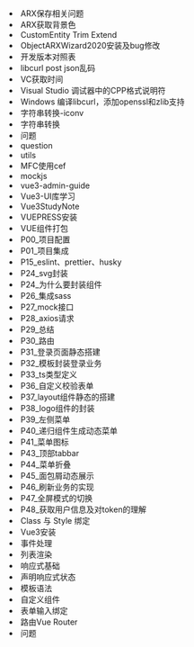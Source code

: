 <li><router-link to="/Code/ARX/ARX保存相关问题.html">ARX保存相关问题</router-link></li>
<li><router-link to="/Code/ARX/ARX获取背景色.html">ARX获取背景色</router-link></li>
<li><router-link to="/Code/ARX/CustomEntity Trim Extend.html">CustomEntity Trim Extend</router-link></li>
<li><router-link to="/Code/ARX/ObjectARXWizard2020安装及bug修改.html">ObjectARXWizard2020安装及bug修改</router-link></li>
<li><router-link to="/Code/ARX/开发版本对照表.html">开发版本对照表</router-link></li>
<li><router-link to="/Code/CPP/libcurl post json乱码.html">libcurl post json乱码</router-link></li>
<li><router-link to="/Code/CPP/VC获取时间.html">VC获取时间</router-link></li>
<li><router-link to="/Code/CPP/Visual Studio 调试器中的CPP格式说明符.html">Visual Studio 调试器中的CPP格式说明符</router-link></li>
<li><router-link to="/Code/CPP/Windows 编译libcurl，添加openssl和zlib支持.html">Windows 编译libcurl，添加openssl和zlib支持</router-link></li>
<li><router-link to="/Code/CPP/字符串转换-iconv.html">字符串转换-iconv</router-link></li>
<li><router-link to="/Code/CPP/字符串转换.html">字符串转换</router-link></li>
<li><router-link to="/Code/JAVA/问题.html">问题</router-link></li>
<li><router-link to="/Code/Programminglanguage/Python/question.html">question</router-link></li>
<li><router-link to="/Code/Programminglanguage/Python/utils.html">utils</router-link></li>
<li><router-link to="/Code/UI/VUE/MFC使用cef.html">MFC使用cef</router-link></li>
<li><router-link to="/Code/UI/VUE/mockjs.html">mockjs</router-link></li>
<li><router-link to="/Code/UI/VUE/vue3-admin-guide.html">vue3-admin-guide</router-link></li>
<li><router-link to="/Code/UI/VUE/Vue3-UI库学习.html">Vue3-UI库学习</router-link></li>
<li><router-link to="/Code/UI/VUE/Vue3StudyNote.html">Vue3StudyNote</router-link></li>
<li><router-link to="/Code/UI/VUE/VUEPRESS安装.html">VUEPRESS安装</router-link></li>
<li><router-link to="/Code/UI/VUE/VUE组件打包.html">VUE组件打包</router-link></li>
<li><router-link to="/Code/UI/VUE/vue3-admin-guide-master/src/P00_项目配置.html">P00_项目配置</router-link></li>
<li><router-link to="/Code/UI/VUE/vue3-admin-guide-master/src/P01_项目集成.html">P01_项目集成</router-link></li>
<li><router-link to="/Code/UI/VUE/vue3-admin-guide-master/src/P15_eslint、prettier、husky.html">P15_eslint、prettier、husky</router-link></li>
<li><router-link to="/Code/UI/VUE/vue3-admin-guide-master/src/P24_svg封装.html">P24_svg封装</router-link></li>
<li><router-link to="/Code/UI/VUE/vue3-admin-guide-master/src/P24_为什么要封装组件.html">P24_为什么要封装组件</router-link></li>
<li><router-link to="/Code/UI/VUE/vue3-admin-guide-master/src/P26_集成sass.html">P26_集成sass</router-link></li>
<li><router-link to="/Code/UI/VUE/vue3-admin-guide-master/src/P27_mock接口.html">P27_mock接口</router-link></li>
<li><router-link to="/Code/UI/VUE/vue3-admin-guide-master/src/P28_axios请求.html">P28_axios请求</router-link></li>
<li><router-link to="/Code/UI/VUE/vue3-admin-guide-master/src/P29_总结.html">P29_总结</router-link></li>
<li><router-link to="/Code/UI/VUE/vue3-admin-guide-master/src/P30_路由.html">P30_路由</router-link></li>
<li><router-link to="/Code/UI/VUE/vue3-admin-guide-master/src/P31_登录页面静态搭建.html">P31_登录页面静态搭建</router-link></li>
<li><router-link to="/Code/UI/VUE/vue3-admin-guide-master/src/P32_模板封装登录业务.html">P32_模板封装登录业务</router-link></li>
<li><router-link to="/Code/UI/VUE/vue3-admin-guide-master/src/P33_ts类型定义.html">P33_ts类型定义</router-link></li>
<li><router-link to="/Code/UI/VUE/vue3-admin-guide-master/src/P36_自定义校验表单.html">P36_自定义校验表单</router-link></li>
<li><router-link to="/Code/UI/VUE/vue3-admin-guide-master/src/P37_layout组件静态的搭建.html">P37_layout组件静态的搭建</router-link></li>
<li><router-link to="/Code/UI/VUE/vue3-admin-guide-master/src/P38_logo组件的封装.html">P38_logo组件的封装</router-link></li>
<li><router-link to="/Code/UI/VUE/vue3-admin-guide-master/src/P39_左侧菜单.html">P39_左侧菜单</router-link></li>
<li><router-link to="/Code/UI/VUE/vue3-admin-guide-master/src/P40_递归组件生成动态菜单.html">P40_递归组件生成动态菜单</router-link></li>
<li><router-link to="/Code/UI/VUE/vue3-admin-guide-master/src/P41_菜单图标.html">P41_菜单图标</router-link></li>
<li><router-link to="/Code/UI/VUE/vue3-admin-guide-master/src/P43_顶部tabbar.html">P43_顶部tabbar</router-link></li>
<li><router-link to="/Code/UI/VUE/vue3-admin-guide-master/src/P44_菜单折叠.html">P44_菜单折叠</router-link></li>
<li><router-link to="/Code/UI/VUE/vue3-admin-guide-master/src/P45_面包屑动态展示.html">P45_面包屑动态展示</router-link></li>
<li><router-link to="/Code/UI/VUE/vue3-admin-guide-master/src/P46_刷新业务的实现.html">P46_刷新业务的实现</router-link></li>
<li><router-link to="/Code/UI/VUE/vue3-admin-guide-master/src/P47_全屏模式的切换.html">P47_全屏模式的切换</router-link></li>
<li><router-link to="/Code/UI/VUE/vue3-admin-guide-master/src/P48_获取用户信息及对token的理解.html">P48_获取用户信息及对token的理解</router-link></li>
<li><router-link to="/Code/UI/VUE/VUE3学习/Class 与 Style 绑定.html">Class 与 Style 绑定</router-link></li>
<li><router-link to="/Code/UI/VUE/VUE3学习/Vue3安装.html">Vue3安装</router-link></li>
<li><router-link to="/Code/UI/VUE/VUE3学习/事件处理.html">事件处理</router-link></li>
<li><router-link to="/Code/UI/VUE/VUE3学习/列表渲染.html">列表渲染</router-link></li>
<li><router-link to="/Code/UI/VUE/VUE3学习/响应式基础.html">响应式基础</router-link></li>
<li><router-link to="/Code/UI/VUE/VUE3学习/声明响应式状态.html">声明响应式状态</router-link></li>
<li><router-link to="/Code/UI/VUE/VUE3学习/模板语法.html">模板语法</router-link></li>
<li><router-link to="/Code/UI/VUE/VUE3学习/自定义组件.html">自定义组件</router-link></li>
<li><router-link to="/Code/UI/VUE/VUE3学习/表单输入绑定.html">表单输入绑定</router-link></li>
<li><router-link to="/Code/UI/VUE/VUE3学习/路由Vue Router.html">路由Vue Router</router-link></li>
<li><router-link to="/Code/UI/VUE/VUE3学习/问题.html">问题</router-link></li>
